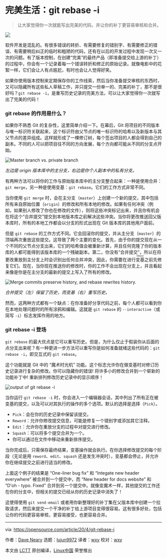 [#]: collector: (lujun9972)
[#]: translator: (wxy)
[#]: reviewer: (wxy)
[#]: publisher: ( )
[#]: url: ( )
[#]: subject: (The life-changing magic of git rebase -i)
[#]: via: (https://opensource.com/article/20/4/git-rebase-i)
[#]: author: (Dave Neary https://opensource.com/users/dneary)

完美生活：git rebase -i
======

> 让大家觉得你一次就能写出完美的代码，并让你的补丁更容易审核和合并。

![](https://img.linux.net.cn/data/attachment/album/202005/18/185911fvwztwyp4lvbzkw4.jpg)

软件开发是混乱的。有很多错误的转折、有需要修复的错别字、有需要修正的错误、有需要稍后纠正的临时和粗陋的代码，还有在以后的开发过程中发现一次又一次的问题。有了版本控制，在创建“完美”的最终产品（即准备提交给上游的补丁）的过程中，你会有一个记录着每一个错误转折和修正的原始记录。就像电影中的花絮一样，它们会让人有点尴尬，有时也会让人觉得好笑。

如果你使用版本控制来定期保存你的工作线索，然后当你准备提交审核的东西时，又可以隐藏所有这些私人草稿工作，并只提交一份单一的、完美的补丁，那不是很好吗？`git rebase -i`，是重写历史记录的完美方法，可以让大家觉得你一次就写出了完美的代码！
 
### git rebase 的作用是什么？

如果你不熟悉 Git 的复杂性，这里简单介绍一下。在幕后，Git 将项目的不同版本与唯一标识符关联起来，这个标识符由父节点的唯一标识符的哈希以及新版本与其父节点的差异组成。这样就形成了一棵修订树，每个签出项目的人都会得到自己的副本。不同的人可以把项目往不同的方向发展，每个方向都可能从不同的分支点开始。

![Master branch vs. private branch][2]

*左边是 origin 版本库中的主分支，右边是你个人副本中的私有分支。*

有两种方法可以将你的工作与原始版本库中的主分支整合起来：一种是使用合并：`git merge`，另一种是使用变基：`git rebase`。它们的工作方式非常不同。

当你使用 `git merge` 时，会在主分支（`master`）上创建一个新的提交，其中包括所有来自原始位置（`origin`）的修改和所有本地的修改。如果有任何冲突（例如，如果别人修改了你也在修改的文件），则将这些冲突标记出来，并且你有机会在将这个“合并提交”提交到本地版本库之前解决这些冲突。当你将更改推送回父版本库时，所有的本地工作都会以分支的形式出现在 Git 版本库的其他用户面前。

但是 `git rebase` 的工作方式不同。它会回滚你的提交，并从主分支（`master`）的顶端再次重放这些提交。这导致了两个主要的变化。首先，由于你的提交现在从一个不同的父节点分支出来，它们的哈希值会被重新计算，并且任何克隆了你的版本库的人都可能得到该版本库的一个残破副本。第二，你没有“合并提交”，所以在将更改重放到主分支上时会识别出任何合并冲突，因此，你需要在进行<ruby>变基<rt>rebase</rt></ruby>之前先修复它们。现在，当你现在推送你的修改时，你的工作不会出现在分支上，并且看起来像是你是在主分支的最新的提交上写入了所有的修改。

![Merge commits preserve history, and rebase rewrites history.][3]

*合并提交（左）保留了历史，而变基（右）重写历史。*

然而，这两种方式都有一个缺点：在你准备好分享代码之前，每个人都可以看到你在本地处理问题时的所有涂鸦和编辑。这就是 `git rebase` 的 `--interactive`（或简写 `-i`）标志发挥作用的地方。

### git rebase -i 登场

`git rebase` 的最大优点是它可以重写历史。但是，为什么仅止于假装你从后面的点分支出来呢？有一种更进一步方法可以重写你是如何准备就绪这些代码的：`git rebase -i`，即交互式的 `git rebase`。

这个功能就是 Git 中的 “魔术时光机” 功能。这个标志允许你在做变基时对修订历史记录进行复杂的修改。你可以隐藏你的错误! 将许多小的修改合并到一个崭新的功能补丁中! 重新排列修改历史记录中的显示顺序！

![output of git rebase -i][4]

当你运行 `git rebase -i` 时，你会进入一个编辑器会话，其中列出了所有正在被变基的提交，以及可以对其执行的操作的多个选项。默认的选择是选择（`Pick`）。

* `Pick`：会在你的历史记录中保留该提交。
* `Reword`：允许你修改提交信息，可能是修复一个错别字或添加其它注释。
* `Edit`：允许你在重放分支的过程中对提交进行修改。
* `Squash`：可以将多个提交合并为一个。
* 你可以通过在文件中移动来重新排序提交。

当你完成后，只需保存最终结果，变基操作就会执行。在你选择修改提交的每个阶段（无论是用 `reword`、`edit`、`squash` 还是发生冲突时），变基都会停止，并允许你在继续提交之前进行适当的修改。

上面这个例子的结果是 “One-liner bug fix” 和 “Integate new header everywhere” 被合并到一个提交中，而 “New header for docs website” 和 “D'oh - typo. Fixed” 合并到另一个提交中。就像变魔术一样，其他提交的工作还在你的分支中，但相关的提交已经从你的历史记录中消失了！

这使得使用 `git send-email` 或者用你新整理好的补丁集在父版本库中创建一个拉取请求，然后来提交一个干净的补丁给上游项目变得很容易。这有很多好处，包括让你的代码更容易审核，更容易接受，也更容易合并。

--------------------------------------------------------------------------------

via: https://opensource.com/article/20/4/git-rebase-i

作者：[Dave Neary][a]
选题：[lujun9972][b]
译者：[wxy](https://github.com/wxy)
校对：[wxy](https://github.com/wxy)

本文由 [LCTT](https://github.com/LCTT/TranslateProject) 原创编译，[Linux中国](https://linux.cn/) 荣誉推出

[a]: https://opensource.com/users/dneary
[b]: https://github.com/lujun9972
[1]: https://opensource.com/sites/default/files/styles/image-full-size/public/lead-images/programming-code-keyboard-laptop.png?itok=pGfEfu2S (Hands programming)
[2]: https://opensource.com/sites/default/files/uploads/master-private-branches.png (Master branch vs. private branch)
[3]: https://opensource.com/sites/default/files/uploads/merge-commit-vs-rebase.png (Merge commits preserve history, and rebase rewrites history.)
[4]: https://opensource.com/sites/default/files/uploads/git-rebase-i.png (output of git rebase -i)
